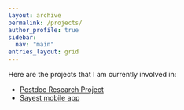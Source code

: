 ```yaml
---
layout: archive
permalink: /projects/
author_profile: true
sidebar:
  nav: "main"
entries_layout: grid
---
```


Here are the projects that I am currently involved in:

- [Postdoc Research Project](/projects/postdoc-research/)
- [Sayest mobile app](/projects/sayest/)
